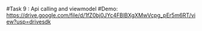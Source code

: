 #Task 9 : Api calling and viewmodel
 #Demo: https://drive.google.com/file/d/1fZ0bj0JYc4FBlBXgXMwVcpg_pEr5m6RT/view?usp=drivesdk

